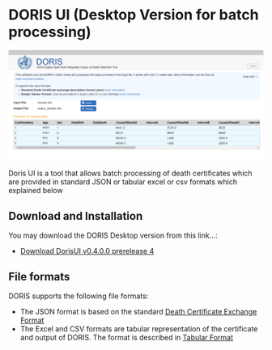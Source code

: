 # DORIS UI (Desktop Version for batch processing) 

![DORIS UI Screenshot](img/dorisuiscreen.png)

Doris UI is a tool that allows batch processing of death certificates which are provided in standard JSON or tabular excel or csv formats which explained below

## Download and Installation

You may download the DORIS Desktop version from this link...:

- [Download DorisUI v0.4.0.0 prerelease 4](https://icdcdn.blob.core.windows.net/doris/DorisUI_0.4.0.0_x64.msix)

## File formats
DORIS supports the following file formats:

- The JSON format is based on the standard [Death Certificate Exchange Format](json-format.md)
- The Excel and CSV formats are tabular representation of the certificate and output of DORIS. The format is described in [Tabular Format](csv-excel-format.md)
